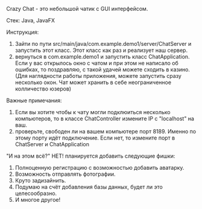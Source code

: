 Сrazy Chat - это небольшой чатик c GUI интерфейсом. 

Стек: Java, JavaFX

Инструкция:
1. Зайти по пути src/main/java/com.example.demo1/server/ChatServer и запустить этот класс. Этот класс как раз и реализует наш сервер.
2. вернуться в com.example.demo1 и запустить класс СhatApplication. Если у вас открылось окно с чатом и при этом не написало об ошибках, то поздравляю, с такой удачей можете сходить в казино. (Для наглядности работы приложения, можете запустить сразу несколько окон. Чат может хранить в себе неограниченное колличество юзеров)

Важные примечания:
1. Если вы хотите чтобы к чату могли подклюиться несколько компьютеров, то в классе ChatController изменитe IP c "localhost" на ваш.
2. проверьте, свободен ли на вашем компьютере порт 8189. Именно по этому порту идёт подключение. Если нет, то измените порт в ChatServer и ChatApplication

"И на этом всё?"
НЕТ! планируется добавить следующие фишки:
1. Полноценную регистрацию с возможностью добавить аватарку.
2. Возможность отправлять фотографии.
3. Круто задизайнить.
4. Подумаю на счёт добавления базы данных, будет ли это целесообразно.
5. И многое другое!

